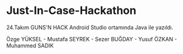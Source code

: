 # Just-In-Case-Hackathon
24.Takım GUNS'N HACK
Android Studio ortamında Java ile yazıldı.

Özge YÜKSEL -
Mustafa SEYREK -
Sezer BUĞDAY -
Yusuf ÖZKAN -
Muhammed SADIK


